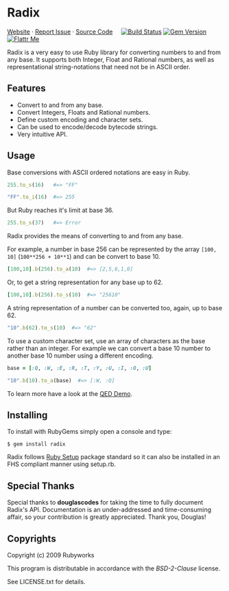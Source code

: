 # Radix

[Website](http://rubyworks.github.com/radix) &middot;
[Report Issue](http://github.com/rubyworks/radix/issues) &middot;
[Source Code](http://github.com/rubyworks/radix)  &nbsp; &nbsp;
[![Build Status](https://secure.travis-ci.org/rubyworks/radix.png)](http://travis-ci.org/rubyworks/radix)
[![Gem Version](https://badge.fury.io/rb/radix.png)](http://badge.fury.io/rb/radix) &nbsp; &nbsp;
[![Flattr Me](http://api.flattr.com/button/flattr-badge-large.png)](http://flattr.com/thing/324911/Rubyworks-Ruby-Development-Fund)


Radix is a very easy to use Ruby library for converting numbers to and from
any base. It supports both Integer, Float and Rational numbers, as well as 
representational string-notations that need not be in ASCII order.


## Features

* Convert to and from any base.
* Convert Integers, Floats and Rational numbers.
* Define custom encoding and character sets.
* Can be used to encode/decode bytecode strings.
* Very intuitive API.


## Usage

Base conversions with ASCII ordered notations are easy in Ruby.

```ruby
255.to_s(16)   #=> "FF"

"FF".to_i(16)  #=> 255
```

But Ruby reaches it's limit at base 36.

```ruby
255.to_s(37)   #=> Error
```

Radix provides the means of converting to and from any base.

For example, a number in base 256 can be represented by the array `[100, 10]`
(`100**256 + 10**1`) and can be convert to base 10.

```ruby
[100,10].b(256).to_a(10)  #=> [2,5,6,1,0]
```

Or, to get a string representation for any base up to 62.

```ruby
[100,10].b(256).to_s(10)  #=> "25610"
```

A string representation of a number can be converted too, again,
up to base 62.

```ruby
"10".b(62).to_s(10)  #=> "62"
```

To use a custom character set, use an array of characters as the base
rather than an integer. For example we can convert a base 10 number
to another base 10 number using a different encoding.

```ruby
base = [:Q, :W, :E, :R, :T, :Y, :U, :I, :O, :U]

"10".b(10).to_a(base)  #=> [:W, :Q]
```

To learn more have a look at the [QED Demo](http://rubydoc.info/gems/radix/file/DEMO.md).


## Installing

To install with RubyGems simply open a console and type:

    $ gem install radix

Radix follows [Ruby Setup](http://rubyworks.github.com/setup) package standard
so it can also be installed in an FHS compliant manner using setup.rb.


## Special Thanks

Special thanks to **douglascodes** for taking the time to fully document
Radix's API. Documentation is an under-addressed and time-consuming affair,
so your contribution is greatly appreciated. Thank you, Douglas!


## Copyrights

Copyright (c) 2009 Rubyworks

This program is distributable in accordance with the *BSD-2-Clause* license.

See LICENSE.txt for details.

